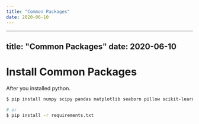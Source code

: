 ```yaml
---
title: "Common Packages"
date: 2020-06-10
---
```


---
title: "Common Packages"
date: 2020-06-10
---

# Install Common Packages

After you installed python.

```bash
$ pip install numpy scipy pandas matplotlib seaborn pillow scikit-learn mlxtend

# or
$ pip install -r requirements.txt
```
